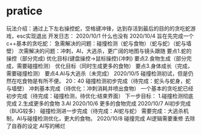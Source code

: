 # pratice
玩法介绍：通过上下左右操控蛇，空格键冲锋，达到存活到最后的目的的贪吃蛇游戏，esc实现退出
开发日志：
2020/10/1 什么也没有
2020/10/4 旨在先完成一个c++基本的贪吃蛇：
          急需解决的问题：碰撞检测（蛇与食物）（蛇与蛇）（蛇与墙壁）
          次需解决的问题：冲刺，AI，大逃杀，更广阔的地图与镜头跟随
          要点1.蛇的操控（部分完成)
                优化目标(键盘操控→鼠标操控)(冲刺)
          要点2.⻝物生成（部分完成，需要碰撞检测）
                优化目标（同时生成更多的食物）
          要点3.⾝体成长（完成，需要碰撞检测）
          要点4.AI与大逃杀（未完成）
2020/10/5
 碰撞检测初试，但是仍然在吃食物是有所不便。
 20：40 碰撞检测初步完成（待完成：蛇头与蛇身，蛇与墙壁）
        冲刺基本完成（待优化：冲刺消耗并喷出食物）
        一个基本的贪吃蛇已经初步完成（待完成：碰撞检测，待优化:结束界面）
        下一步目标： 1.碰撞检测彻底完成
                     2.生成更多的食物
                     3.AI
2020/10/6
         更多的食物完成
2020/10/7
         AI初步完成（BUG较多）
         碰撞检测进一步完成（待完成：AI蛇与蛇）
         需要完成：大逃杀机制，AI与碰撞检测优化，更大的食物。
2020/10/8 碰撞完成
          AI逻辑需要重修
          去除了自吞的设定
AI写的稀烂
